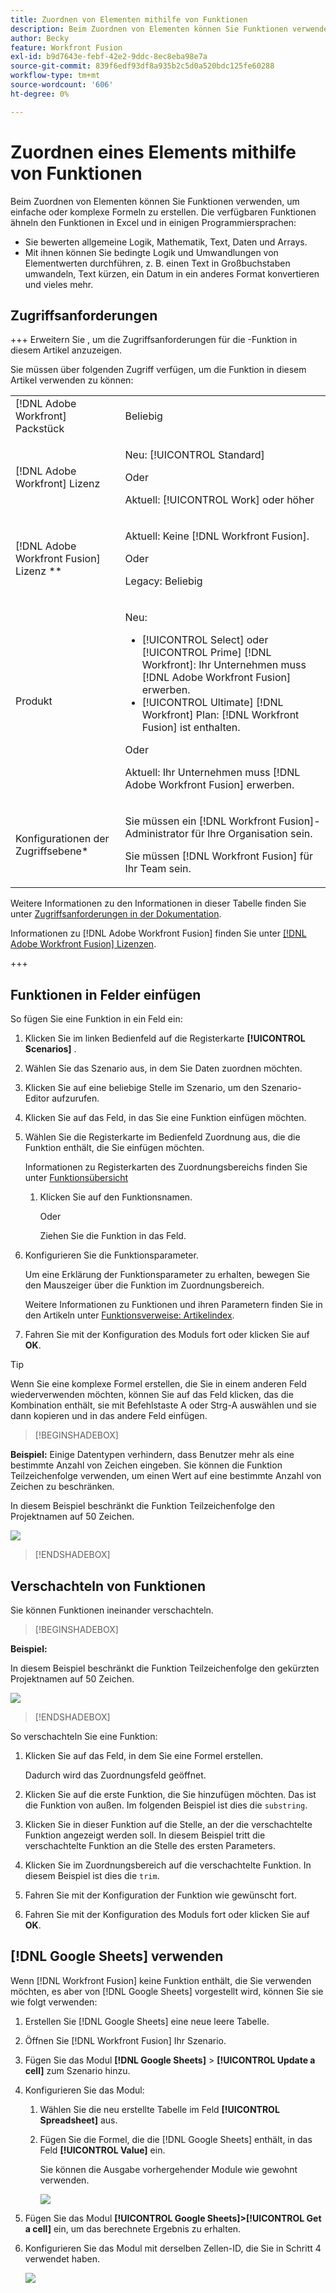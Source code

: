 ```yaml
---
title: Zuordnen von Elementen mithilfe von Funktionen
description: Beim Zuordnen von Elementen können Sie Funktionen verwenden, um einfache oder komplexe Formeln zu erstellen.
author: Becky
feature: Workfront Fusion
exl-id: b9d7643e-febf-42e2-9ddc-8ec8eba98e7a
source-git-commit: 839f6edf93df8a935b2c5d0a520bdc125fe60288
workflow-type: tm+mt
source-wordcount: '606'
ht-degree: 0%

---
```


# Zuordnen eines Elements mithilfe von Funktionen

Beim Zuordnen von Elementen können Sie Funktionen verwenden, um einfache oder komplexe Formeln zu erstellen. Die verfügbaren Funktionen ähneln den Funktionen in Excel und in einigen Programmiersprachen:

* Sie bewerten allgemeine Logik, Mathematik, Text, Daten und Arrays.
* Mit ihnen können Sie bedingte Logik und Umwandlungen von Elementwerten durchführen, z. B. einen Text in Großbuchstaben umwandeln, Text kürzen, ein Datum in ein anderes Format konvertieren und vieles mehr.

## Zugriffsanforderungen

+++ Erweitern Sie , um die Zugriffsanforderungen für die -Funktion in diesem Artikel anzuzeigen.

Sie müssen über folgenden Zugriff verfügen, um die Funktion in diesem Artikel verwenden zu können:

<table style="table-layout:auto">
 <col> 
 <col> 
 <tbody> 
  <tr> 
   <td role="rowheader">[!DNL Adobe Workfront] Packstück</td> 
   <td> <p>Beliebig</p> </td> 
  </tr> 
  <tr data-mc-conditions=""> 
   <td role="rowheader">[!DNL Adobe Workfront] Lizenz</td> 
   <td> <p>Neu: [!UICONTROL Standard]</p><p>Oder</p><p>Aktuell: [!UICONTROL Work] oder höher</p> </td> 
  </tr> 
  <tr> 
   <td role="rowheader">[!DNL Adobe Workfront Fusion] Lizenz **</td> 
   <td>
   <p>Aktuell: Keine [!DNL Workfront Fusion].</p>
   <p>Oder</p>
   <p>Legacy: Beliebig </p>
   </td> 
  </tr> 
  <tr> 
   <td role="rowheader">Produkt</td> 
   <td>
   <p>Neu:</p> <ul><li>[!UICONTROL Select] oder [!UICONTROL Prime] [!DNL Workfront]: Ihr Unternehmen muss [!DNL Adobe Workfront Fusion] erwerben.</li><li>[!UICONTROL Ultimate] [!DNL Workfront] Plan: [!DNL Workfront Fusion] ist enthalten.</li></ul>
   <p>Oder</p>
   <p>Aktuell: Ihr Unternehmen muss [!DNL Adobe Workfront Fusion] erwerben.</p>
   </td> 
  </tr>
  <tr data-mc-conditions=""> 
   <td role="rowheader">Konfigurationen der Zugriffsebene*</td> 
   <td> 
     <p>Sie müssen ein [!DNL Workfront Fusion]-Administrator für Ihre Organisation sein.</p>
     <p>Sie müssen [!DNL Workfront Fusion] für Ihr Team sein.</p>
   </td> 
  </tr> 
   </td> 
  </tr> 
 </tbody> 
</table>

Weitere Informationen zu den Informationen in dieser Tabelle finden Sie unter [Zugriffsanforderungen in der Dokumentation](/help/workfront-fusion/references/licenses-and-roles/access-level-requirements-in-documentation.md).

Informationen zu [!DNL Adobe Workfront Fusion] finden Sie unter [[!DNL Adobe Workfront Fusion] Lizenzen](/help/workfront-fusion/set-up-and-manage-workfront-fusion/licensing-operations-overview/license-automation-vs-integration.md).

+++

## Funktionen in Felder einfügen

So fügen Sie eine Funktion in ein Feld ein:

1. Klicken Sie im linken Bedienfeld auf die Registerkarte **[!UICONTROL Scenarios]** .
1. Wählen Sie das Szenario aus, in dem Sie Daten zuordnen möchten.
1. Klicken Sie auf eine beliebige Stelle im Szenario, um den Szenario-Editor aufzurufen.
1. Klicken Sie auf das Feld, in das Sie eine Funktion einfügen möchten.
1. Wählen Sie die Registerkarte im Bedienfeld Zuordnung aus, die die Funktion enthält, die Sie einfügen möchten.

   Informationen zu Registerkarten des Zuordnungsbereichs finden Sie unter [Funktionsübersicht](/help/workfront-fusion/get-started-with-fusion/understand-fusion/function-overview.md)
   1. Klicken Sie auf den Funktionsnamen.

      Oder

      Ziehen Sie die Funktion in das Feld.
1. Konfigurieren Sie die Funktionsparameter.

   Um eine Erklärung der Funktionsparameter zu erhalten, bewegen Sie den Mauszeiger über die Funktion im Zuordnungsbereich.

   Weitere Informationen zu Funktionen und ihren Parametern finden Sie in den Artikeln unter [Funktionsverweise: Artikelindex](/help/workfront-fusion/references/mapping-panel/functions/functions-toc.md).

1. Fahren Sie mit der Konfiguration des Moduls fort oder klicken Sie auf **OK**.

>[!TIP]
>
>Wenn Sie eine komplexe Formel erstellen, die Sie in einem anderen Feld wiederverwenden möchten, können Sie auf das Feld klicken, das die Kombination enthält, sie mit Befehlstaste A oder Strg-A auswählen und sie dann kopieren und in das andere Feld einfügen.


>[!BEGINSHADEBOX]

**Beispiel:** Einige Datentypen verhindern, dass Benutzer mehr als eine bestimmte Anzahl von Zeichen eingeben. Sie können die Funktion Teilzeichenfolge verwenden, um einen Wert auf eine bestimmte Anzahl von Zeichen zu beschränken.

In diesem Beispiel beschränkt die Funktion Teilzeichenfolge den Projektnamen auf 50 Zeichen.

![](assets/example-meet-length-restriction-350x184.png)

>[!ENDSHADEBOX]

## Verschachteln von Funktionen

Sie können Funktionen ineinander verschachteln.

>[!BEGINSHADEBOX]

**Beispiel:**

In diesem Beispiel beschränkt die Funktion Teilzeichenfolge den gekürzten Projektnamen auf 50 Zeichen.

![](assets/trimmed-name-under-50.png)

>[!ENDSHADEBOX]

So verschachteln Sie eine Funktion:

1. Klicken Sie auf das Feld, in dem Sie eine Formel erstellen.

   Dadurch wird das Zuordnungsfeld geöffnet.

1. Klicken Sie auf die erste Funktion, die Sie hinzufügen möchten. Das ist die Funktion von außen. Im folgenden Beispiel ist dies die `substring`.
1. Klicken Sie in dieser Funktion auf die Stelle, an der die verschachtelte Funktion angezeigt werden soll. In diesem Beispiel tritt die verschachtelte Funktion an die Stelle des ersten Parameters.
1. Klicken Sie im Zuordnungsbereich auf die verschachtelte Funktion. In diesem Beispiel ist dies die `trim`.
1. Fahren Sie mit der Konfiguration der Funktion wie gewünscht fort.
1. Fahren Sie mit der Konfiguration des Moduls fort oder klicken Sie auf **OK**.

## [!DNL Google Sheets] verwenden

Wenn [!DNL Workfront Fusion] keine Funktion enthält, die Sie verwenden möchten, es aber von [!DNL Google Sheets] vorgestellt wird, können Sie sie wie folgt verwenden:

1. Erstellen Sie [!DNL Google Sheets] eine neue leere Tabelle.
1. Öffnen Sie [!DNL Workfront Fusion] Ihr Szenario.
1. Fügen Sie das Modul **[!DNL Google Sheets]** > **[!UICONTROL Update a cell]** zum Szenario hinzu.

1. Konfigurieren Sie das Modul:

   1. Wählen Sie die neu erstellte Tabelle im Feld **[!UICONTROL Spreadsheet]** aus.
   1. Fügen Sie die Formel, die die [!DNL Google Sheets] enthält, in das Feld **[!UICONTROL Value]** ein.

      Sie können die Ausgabe vorhergehender Module wie gewohnt verwenden.

      ![](assets/exploit-google-sheet-functions-350x218.png)

1. Fügen Sie das Modul **[!UICONTROL Google Sheets]>[!UICONTROL Get a cell]** ein, um das berechnete Ergebnis zu erhalten.
1. Konfigurieren Sie das Modul mit derselben Zellen-ID, die Sie in Schritt 4 verwendet haben.

   ![](assets/exploit-google-sheet-functions-2-350x187.png)
